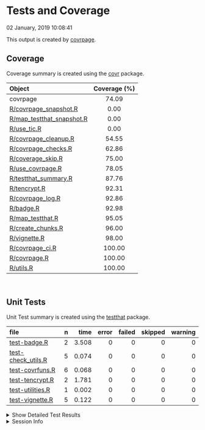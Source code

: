 Tests and Coverage
================
02 January, 2019 10:08:41

This output is created by
[covrpage](https://github.com/metrumresearchgroup/covrpage).

## Coverage

Coverage summary is created using the
[covr](https://github.com/r-lib/covr)
package.

| Object                                                      | Coverage (%) |
| :---------------------------------------------------------- | :----------: |
| covrpage                                                    |    74.09     |
| [R/covrpage\_snapshot.R](../R/covrpage_snapshot.R)          |     0.00     |
| [R/map\_testthat\_snapshot.R](../R/map_testthat_snapshot.R) |     0.00     |
| [R/use\_tic.R](../R/use_tic.R)                              |     0.00     |
| [R/covrpage\_cleanup.R](../R/covrpage_cleanup.R)            |    54.55     |
| [R/covrpage\_checks.R](../R/covrpage_checks.R)              |    62.86     |
| [R/coverage\_skip.R](../R/coverage_skip.R)                  |    75.00     |
| [R/use\_covrpage.R](../R/use_covrpage.R)                    |    78.05     |
| [R/testthat\_summary.R](../R/testthat_summary.R)            |    87.76     |
| [R/tencrypt.R](../R/tencrypt.R)                             |    92.31     |
| [R/covrpage\_log.R](../R/covrpage_log.R)                    |    92.86     |
| [R/badge.R](../R/badge.R)                                   |    92.98     |
| [R/map\_testthat.R](../R/map_testthat.R)                    |    95.05     |
| [R/create\_chunks.R](../R/create_chunks.R)                  |    96.00     |
| [R/vignette.R](../R/vignette.R)                             |    98.00     |
| [R/covrpage\_ci.R](../R/covrpage_ci.R)                      |    100.00    |
| [R/covrpage.R](../R/covrpage.R)                             |    100.00    |
| [R/utils.R](../R/utils.R)                                   |    100.00    |

<br>

## Unit Tests

Unit Test summary is created using the
[testthat](https://github.com/r-lib/testthat)
package.

| file                                               | n |  time | error | failed | skipped | warning |
| :------------------------------------------------- | -: | ----: | ----: | -----: | ------: | ------: |
| [test-badge.R](testthat/test-badge.R)              | 2 | 3.508 |     0 |      0 |       0 |       0 |
| [test-check\_utils.R](testthat/test-check_utils.R) | 5 | 0.074 |     0 |      0 |       0 |       0 |
| [test-covrfuns.R](testthat/test-covrfuns.R)        | 6 | 0.068 |     0 |      0 |       0 |       0 |
| [test-tencrypt.R](testthat/test-tencrypt.R)        | 2 | 1.781 |     0 |      0 |       0 |       0 |
| [test-utilities.R](testthat/test-utilities.R)      | 1 | 0.002 |     0 |      0 |       0 |       0 |
| [test-vignette.R](testthat/test-vignette.R)        | 5 | 0.122 |     0 |      0 |       0 |       0 |

<details closed>

<summary> Show Detailed Test Results
</summary>

| file                                                   | context                    | test                                   | status | n |  time |
| :----------------------------------------------------- | :------------------------- | :------------------------------------- | :----- | -: | ----: |
| [test-badge.R](testthat/test-badge.R#L14)              | badge                      | create badge: create                   | PASS   | 1 | 3.305 |
| [test-badge.R](testthat/test-badge.R#L19)              | badge                      | create badge: output message           | PASS   | 1 | 0.203 |
| [test-check\_utils.R](testthat/test-check_utils.R#L4)  | check for tests            | tests are detected                     | PASS   | 1 | 0.001 |
| [test-check\_utils.R](testthat/test-check_utils.R#L14) | check for packages         | packages are detected                  | PASS   | 3 | 0.020 |
| [test-check\_utils.R](testthat/test-check_utils.R#L23) | use covrpage               | test use\_covrpage                     | PASS   | 1 | 0.053 |
| [test-covrfuns.R](testthat/test-covrfuns.R#L5)         | check summary covr         | covr\_summary: standard input          | PASS   | 1 | 0.035 |
| [test-covrfuns.R](testthat/test-covrfuns.R#L9_L11)     | check summary covr         | covr\_summary: empty input             | PASS   | 1 | 0.002 |
| [test-covrfuns.R](testthat/test-covrfuns.R#L19)        | check summary output types | with data: short                       | PASS   | 1 | 0.019 |
| [test-covrfuns.R](testthat/test-covrfuns.R#L23)        | check summary output types | with data: long                        | PASS   | 1 | 0.011 |
| [test-covrfuns.R](testthat/test-covrfuns.R#L27)        | check summary output types | with data: no data                     | PASS   | 1 | 0.001 |
| [test-covrfuns.R](testthat/test-covrfuns.R#L35)        | check covr to df           | covr object to df: empty input         | PASS   | 1 | 0.000 |
| [test-tencrypt.R](testthat/test-tencrypt.R#L16)        | encryption of PAT          | testing tencrypt: no add               | PASS   | 1 | 1.779 |
| [test-tencrypt.R](testthat/test-tencrypt.R#L22)        | encryption of PAT          | testing tencrypt: with add             | PASS   | 1 | 0.002 |
| [test-utilities.R](testthat/test-utilities.R#L10_L13)  | utils                      | find package in path: benchmark        | PASS   | 1 | 0.002 |
| [test-vignette.R](testthat/test-vignette.R#L23)        | vignettes                  | testing vignette: file time update     | PASS   | 1 | 0.002 |
| [test-vignette.R](testthat/test-vignette.R#L29)        | vignettes                  | testing vignette: create vignette dir  | PASS   | 1 | 0.027 |
| [test-vignette.R](testthat/test-vignette.R#L39)        | vignettes                  | testing vignette: add suggests         | PASS   | 1 | 0.032 |
| [test-vignette.R](testthat/test-vignette.R#L47)        | vignettes                  | testing vignette: append suggests      | PASS   | 1 | 0.032 |
| [test-vignette.R](testthat/test-vignette.R#L57)        | vignettes                  | testing vignette: add vignette builder | PASS   | 1 | 0.029 |

</details>

<details>

<summary> Session Info </summary>

| Field    | Value                               |
| :------- | :---------------------------------- |
| Version  | R version 3.5.1 (2018-07-02)        |
| Platform | x86\_64-apple-darwin15.6.0 (64-bit) |
| Running  | macOS 10.14.2                       |
| Language | en\_US                              |
| Timezone | America/New\_York                   |

| Package  | Version    |
| :------- | :--------- |
| testthat | 2.0.0.9000 |
| covr     | 3.2.0      |
| covrpage | 0.0.68     |

</details>

<!--- Final Status : pass --->
